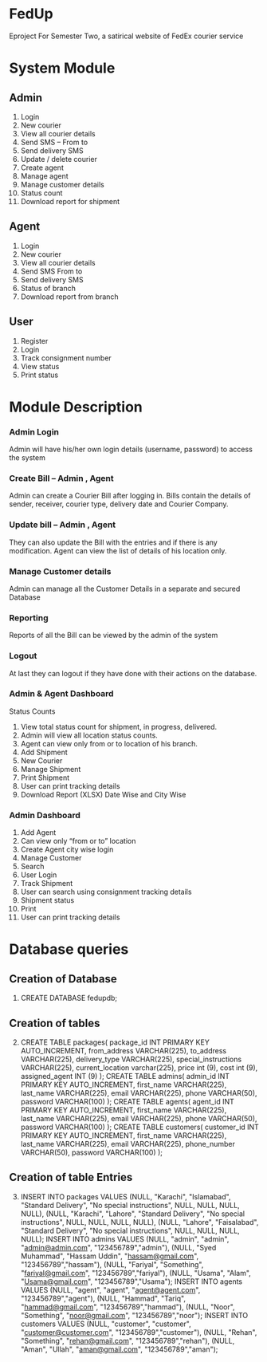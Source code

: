 # FedUp
Eproject For Semester Two, a satirical website of FedEx courier service

# System Module

## Admin

1. Login
2. New courier
3. View all courier details
4. Send SMS – From to
5. Send delivery SMS
6. Update / delete courier
7. Create agent
8. Manage agent
9. Manage customer details
10. Status count
11. Download report for shipment

## Agent

1. Login
2. New courier
3. View all courier details
4. Send SMS From to
5. Send delivery SMS
6. Status of branch
7. Download report from branch

## User

1. Register
2. Login
3. Track consignment number
4. View status
5. Print status

# Module Description

###	Admin Login
Admin will have his/her own login details (username, password) to access the system
###	Create Bill – Admin , Agent
 Admin can create a Courier Bill after logging in. Bills contain the details of sender, receiver, courier type, delivery date and Courier Company.
###	Update bill – Admin , Agent
They can also update the Bill with the entries and if there is any modification. Agent can view the list of details of his location only.
###	Manage Customer details
Admin can manage all the Customer Details in a separate and secured Database
###	Reporting
Reports of all the Bill can be viewed by the admin of the system
###	Logout
At last they can logout if they have done with their actions on the database.
### Admin & Agent Dashboard
Status Counts
1. View total status count for shipment, in progress, delivered.
2. Admin will view all location status counts.
3. Agent can view only from or to location of his branch.
4. Add  Shipment
5. New Courier
6. Manage Shipment
7. Print Shipment
8. User can print tracking details
9.	Download Report (XLSX) Date Wise and City Wise
###	Admin Dashboard
1. Add Agent
2.	Can view only “from or to” location
3.	Create Agent city wise login
4.	Manage Customer
5.	Search
6. User Login
7.	Track Shipment
8. User can search using consignment tracking details
9. Shipment status
10.	Print
11. User can print tracking details



# Database queries

## Creation of Database

1. CREATE DATABASE fedupdb;

## Creation of tables

2. CREATE TABLE packages(
	  package_id INT PRIMARY KEY AUTO_INCREMENT,
    from_address VARCHAR(225),
    to_address VARCHAR(225),
  	delivery_type VARCHAR(225),
    special_instructions VARCHAR(225),
    current_location varchar(225),
    price int (9),
    cost int (9),
    assigned_agent INT (9)
);
CREATE TABLE admins(
	  admin_id INT PRIMARY KEY AUTO_INCREMENT,
    first_name VARCHAR(225),
    last_name VARCHAR(225),
  	email VARCHAR(225),
    phone VARCHAR(50),
    password VARCHAR(100)
);
CREATE TABLE agents(
	  agent_id INT PRIMARY KEY AUTO_INCREMENT,
    first_name VARCHAR(225),
    last_name VARCHAR(225),
  	email VARCHAR(225),
    phone VARCHAR(50),
    password VARCHAR(100)
);
CREATE TABLE customers(
	  customer_id INT PRIMARY KEY AUTO_INCREMENT,
    first_name VARCHAR(225),
    last_name VARCHAR(225),
  	email VARCHAR(225),
    phone_number VARCHAR(50),
    password VARCHAR(100)
);

## Creation of table Entries

3. INSERT INTO packages VALUES (NULL, "Karachi", "Islamabad", "Standard Delivery", "No special instructions", NULL, NULL, NULL, NULL), (NULL, "Karachi", "Lahore", "Standard Delivery", "No special instructions", NULL, NULL, NULL, NULL), (NULL, "Lahore", "Faisalabad", "Standard Delivery", "No special instructions", NULL, NULL, NULL, NULL);
INSERT INTO admins VALUES (NULL, "admin", "admin", "admin@admin.com", "123456789","admin"), (NULL, "Syed Muhammad", "Hassam Uddin", "hassam@gmail.com", "123456789","hassam"), (NULL, "Fariyal", "Something", "fariyal@gmail.com", "123456789","fariyal"), (NULL, "Usama", "Alam", "Usama@gmail.com", "123456789","Usama");
INSERT INTO agents VALUES (NULL, "agent", "agent", "agent@agent.com", "123456789","agent"), (NULL, "Hammad", "Tariq", "hammad@gmail.com", "123456789","hammad"), (NULL, "Noor", "Something", "noor@gmail.com", "123456789","noor");
INSERT INTO customers VALUES (NULL, "customer", "customer", "customer@customer.com", "123456789","customer"), (NULL, "Rehan", "Something", "rehan@gmail.com", "123456789","rehan"), (NULL, "Aman", "Ullah", "aman@gmail.com", "123456789","aman");


